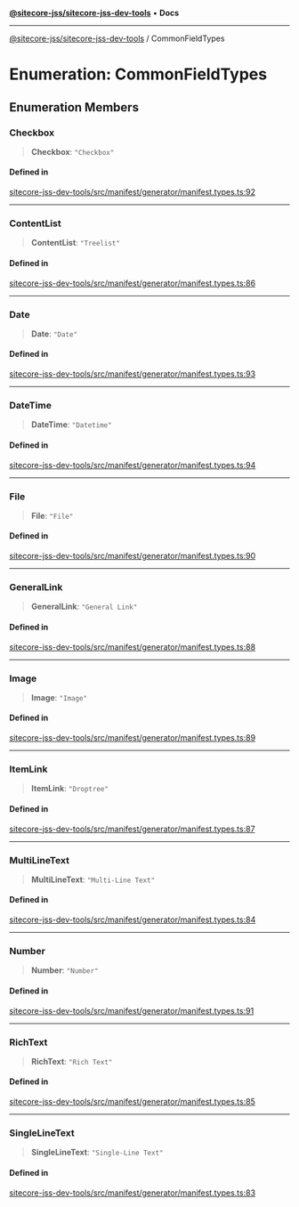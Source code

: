 [**@sitecore-jss/sitecore-jss-dev-tools**](../README.md) • **Docs**

***

[@sitecore-jss/sitecore-jss-dev-tools](../README.md) / CommonFieldTypes

# Enumeration: CommonFieldTypes

## Enumeration Members

### Checkbox

> **Checkbox**: `"Checkbox"`

#### Defined in

[sitecore-jss-dev-tools/src/manifest/generator/manifest.types.ts:92](https://github.com/Sitecore/jss/blob/991c8f57eceef710471966b7c855981e4aac1ded/packages/sitecore-jss-dev-tools/src/manifest/generator/manifest.types.ts#L92)

***

### ContentList

> **ContentList**: `"Treelist"`

#### Defined in

[sitecore-jss-dev-tools/src/manifest/generator/manifest.types.ts:86](https://github.com/Sitecore/jss/blob/991c8f57eceef710471966b7c855981e4aac1ded/packages/sitecore-jss-dev-tools/src/manifest/generator/manifest.types.ts#L86)

***

### Date

> **Date**: `"Date"`

#### Defined in

[sitecore-jss-dev-tools/src/manifest/generator/manifest.types.ts:93](https://github.com/Sitecore/jss/blob/991c8f57eceef710471966b7c855981e4aac1ded/packages/sitecore-jss-dev-tools/src/manifest/generator/manifest.types.ts#L93)

***

### DateTime

> **DateTime**: `"Datetime"`

#### Defined in

[sitecore-jss-dev-tools/src/manifest/generator/manifest.types.ts:94](https://github.com/Sitecore/jss/blob/991c8f57eceef710471966b7c855981e4aac1ded/packages/sitecore-jss-dev-tools/src/manifest/generator/manifest.types.ts#L94)

***

### File

> **File**: `"File"`

#### Defined in

[sitecore-jss-dev-tools/src/manifest/generator/manifest.types.ts:90](https://github.com/Sitecore/jss/blob/991c8f57eceef710471966b7c855981e4aac1ded/packages/sitecore-jss-dev-tools/src/manifest/generator/manifest.types.ts#L90)

***

### GeneralLink

> **GeneralLink**: `"General Link"`

#### Defined in

[sitecore-jss-dev-tools/src/manifest/generator/manifest.types.ts:88](https://github.com/Sitecore/jss/blob/991c8f57eceef710471966b7c855981e4aac1ded/packages/sitecore-jss-dev-tools/src/manifest/generator/manifest.types.ts#L88)

***

### Image

> **Image**: `"Image"`

#### Defined in

[sitecore-jss-dev-tools/src/manifest/generator/manifest.types.ts:89](https://github.com/Sitecore/jss/blob/991c8f57eceef710471966b7c855981e4aac1ded/packages/sitecore-jss-dev-tools/src/manifest/generator/manifest.types.ts#L89)

***

### ItemLink

> **ItemLink**: `"Droptree"`

#### Defined in

[sitecore-jss-dev-tools/src/manifest/generator/manifest.types.ts:87](https://github.com/Sitecore/jss/blob/991c8f57eceef710471966b7c855981e4aac1ded/packages/sitecore-jss-dev-tools/src/manifest/generator/manifest.types.ts#L87)

***

### MultiLineText

> **MultiLineText**: `"Multi-Line Text"`

#### Defined in

[sitecore-jss-dev-tools/src/manifest/generator/manifest.types.ts:84](https://github.com/Sitecore/jss/blob/991c8f57eceef710471966b7c855981e4aac1ded/packages/sitecore-jss-dev-tools/src/manifest/generator/manifest.types.ts#L84)

***

### Number

> **Number**: `"Number"`

#### Defined in

[sitecore-jss-dev-tools/src/manifest/generator/manifest.types.ts:91](https://github.com/Sitecore/jss/blob/991c8f57eceef710471966b7c855981e4aac1ded/packages/sitecore-jss-dev-tools/src/manifest/generator/manifest.types.ts#L91)

***

### RichText

> **RichText**: `"Rich Text"`

#### Defined in

[sitecore-jss-dev-tools/src/manifest/generator/manifest.types.ts:85](https://github.com/Sitecore/jss/blob/991c8f57eceef710471966b7c855981e4aac1ded/packages/sitecore-jss-dev-tools/src/manifest/generator/manifest.types.ts#L85)

***

### SingleLineText

> **SingleLineText**: `"Single-Line Text"`

#### Defined in

[sitecore-jss-dev-tools/src/manifest/generator/manifest.types.ts:83](https://github.com/Sitecore/jss/blob/991c8f57eceef710471966b7c855981e4aac1ded/packages/sitecore-jss-dev-tools/src/manifest/generator/manifest.types.ts#L83)
